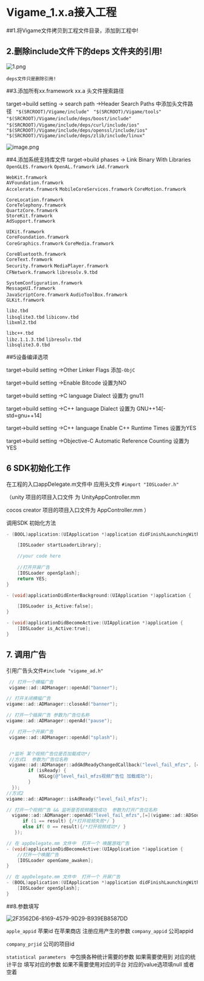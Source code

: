 # Vigame_1.x.a接入工程

##1.将Vigame文件拷贝到工程文件目录，添加到工程中!

## 2.删除include文件下的deps 文件夹的引用!

![1.png](https://upload-images.jianshu.io/upload_images/2183351-bd36963470e850df.png?imageMogr2/auto-orient/strip%7CimageView2/2/w/1240)

```deps文件只是删除引用!```

##3.添加所有xx.framework xx.a 头文件搜索路径

target->build setting -> search path ->Header Search Paths  中添加头文件路径
``` "$(SRCROOT)/Vigame/include"```
``` "$(SRCROOT)/Vigame/tools"```
``` "$(SRCROOT)/Vigame/include/deps/boost/include"```
``` "$(SRCROOT)/Vigame/include/deps/curl/include/ios"```
``` "$(SRCROOT)/Vigame/include/deps/openssl/include/ios"```
```"$(SRCROOT)/Vigame/include/deps/zlib/include/linux"```

![image.png](https://upload-images.jianshu.io/upload_images/2183351-274d7d457bb42d02.png?imageMogr2/auto-orient/strip%7CimageView2/2/w/1240)

##4.添加系统支持库文件 target->build phases -> Link Binary With Libraries 
```OpenGLES.framwork``` 
```OpenAL.framwork``` 
```iAd.framwork``` 

```WebKit.framwork```              
```AVFoundation.framwork```          
```Accelerate.framwork```
```MobileCoreServices.framwork```
```CoreMotion.framwork``` 
          
```CoreLocation.framwork```   
```CoreTelephony.framwork```   
```QuartzCore.framwork```          
```StoreKit.framwork```     
```AdSupport.framwork```

```UIKit.framwork```   
```CoreFoundation.framwork```     
```CoreGraphics.framwork```
```CoreMedia.framwork```     

```CoreBluetooth.framwork```   
```CoreText.framwork```     
```Security.framwork```
```MediaPlayer.framwork```     
```CFNetwork.framwork```
```libresolv.9.tbd```

```SystemConfiguration.framwork```   
```MessageUI.framwork```     
```JavaScriptCore.framwork```
```AudioToolBox.framwork```     
```GLKit.framwork```


```libz.tbd```     
```libsqlite3.tbd```
```libiconv.tbd```     
```libxml2.tbd```

```libc++.tbd```     
```libz.1.1.3.tbd```
```libresolv.tbd```     
```libsqlite3.0.tbd```

##5设备编译选项

target->build setting ->Other Linker Flags      添加```-ObjC```

target->build setting ->Enable Bitcode             设置为NO

target->build setting ->C language Dialect       设置为 gnu11

target->build setting ->C++ language Dialect  设置为 GNU++14[-std=gnu++14]

target->build setting ->C++ language Enable C++ Runtime Times  设置为YES

target->build setting ->Objective-C Automatic Reference Counting  设置为YES



## 6 SDK初始化工作

在工程的入口appDelegate.m文件中 应用头文件 ```#import "IOSLoader.h"```

（unity 项目的项目入口文件 为 UnityAppController.mm

cocos creator 项目的项目入口文件为 AppController.mm ）

调用SDK 初始化方法

```objective-c
- (BOOL)application:(UIApplication *)application didFinishLaunchingWithOptions:(NSDictionary *)launchOptions {

​    [IOSLoader startLoaderLibrary];

​    //your code here
​    
​    //打开开屏广告
​    [IOSLoader openSplash];​ 
​    return YES;   
}
```
```objective-c
- (void)applicationDidEnterBackground:(UIApplication *)application {

    [IOSLoader is_Active:false];
}
```
```objective-c
- (void)applicationDidBecomeActive:(UIApplication *)application {
    [IOSLoader is_Active:true];
}
```


## 7. 调用广告

引用广告头文件```#include "vigame_ad.h"```

``` objective-c
 // 打开一个横幅广告
 vigame::ad::ADManager::openAd("banner");
```

```objective-c
// 打开关闭横幅广告
vigame::ad::ADManager::closeAd("banner");
```

  ```objective-c
// 打开一个插屏广告 参数为广告位名称
vigame::ad::ADManager::openAd("pause");
  ```

```objective-c
 // 打开一个开屏广告
 vigame::ad::ADManager::openAd("splash");
```

```objective-c

 /*监听 某个视频广告位是否加载成功*/
 //方式1  参数为广告位名称
 vigame::ad::ADManager::addAdReadyChangedCallback("level_fail_mfzs", [=]	(bool isReady){
        if (isReady) {
            NSLog(@"level_fail_mfzs视频广告位 加载成功");
        }
  });
//方式2
vigame::ad::ADManager::isAdReady("level_fail_mfzs");
```

```objective-c
// 打开一个视频广告 && 监听是否视频播放成功  参数为打开广告位名称
  vigame::ad::ADManager::openAd("level_fail_mfzs",[=](vigame::ad::ADSourceItem* adSourceItem, int result){
      if (1 == result) {/*打开视频失败*/ }
      else if( 0 == result){/*打开视频成功*/ }
   });
```

```objective-c
// 在 appDelegate.mm 文件中  打开一个 唤醒游戏广告
- (void)applicationDidBecomeActive:(UIApplication *)application {
    //打开一个唤醒广告
    [IOSLoader openGame_awaken];
}
```

```objective-c
// 在 appDelegate.mm 文件中  打开一个 开屏广告
- (BOOL)application:(UIApplication *)application didFinishLaunchingWithOptions:(NSDictionary *)launchOptions {
    [IOSLoader openSplash];
}
```

##8.参数填写

![2F3562D6-8169-4579-9D29-B939EB8587DD](/Users/dlwx/Desktop/2F3562D6-8169-4579-9D29-B939EB8587DD.png)

```apple_appid```    苹果id  在苹果商店 注册应用产生的参数
```company_appid```   公司appid

```company_prjid```  公司的项目id

```statistical parameters ``` 中包换各种统计需要的参数 如果需要使用到 对应的统计平台 填写对应的参数 如果不需要使用对应的平台 对应的value选项填null 或者空着

